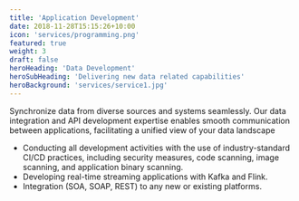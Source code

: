 ```yaml
---
title: 'Application Development'
date: 2018-11-28T15:15:26+10:00
icon: 'services/programming.png'
featured: true
weight: 3
draft: false
heroHeading: 'Data Development'
heroSubHeading: 'Delivering new data related capabilities'
heroBackground: 'services/service1.jpg'
---
```


Synchronize data from diverse sources and systems seamlessly. Our data integration and API development expertise enables smooth communication between applications, facilitating a unified view of your data landscape

- Conducting all development activities with the use of industry-standard CI/CD practices, including security measures, code scanning, image scanning, and application binary scanning.
- Developing real-time streaming applications with Kafka and Flink.
- Integration (SOA, SOAP, REST) to any new or existing platforms.
